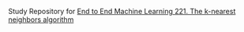 Study Repository for [End to End Machine Learning 221. The k-nearest neighbors algorithm](https://end-to-end-machine-learning.teachable.com/courses/1314278)